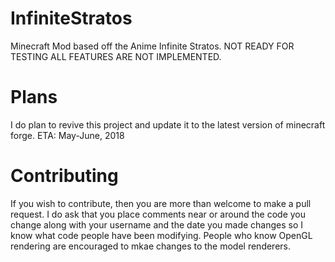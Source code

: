 # InfiniteStratos
Minecraft Mod based off the Anime Infinite Stratos. NOT READY FOR TESTING ALL FEATURES ARE NOT IMPLEMENTED. 

# Plans
I do plan to revive this project and update it to the latest version of minecraft forge. ETA: May-June, 2018

# Contributing
If you wish to contribute, then you are more than welcome to make a pull request. I do ask that you place comments near or around the code you change along with your username and the date you made changes so I know what code people have been modifying. People who know OpenGL rendering are encouraged to mkae changes to the model renderers. 
